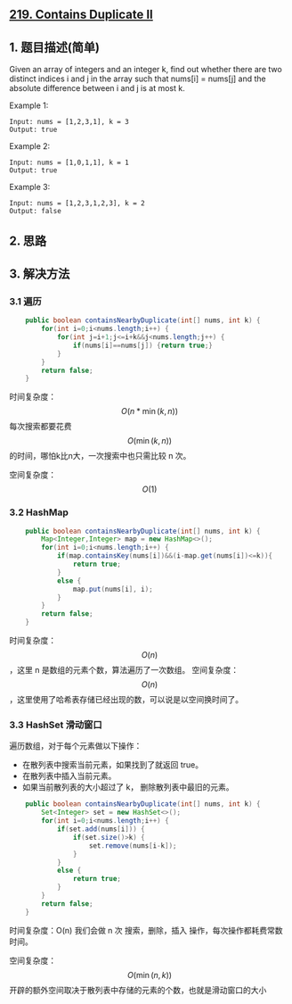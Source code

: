 ## [219. Contains Duplicate II](https://leetcode-cn.com/problems/contains-duplicate-ii/)

## 1. 题目描述(简单)

Given an array of integers and an integer k, find out whether there are two distinct indices i and j in the array such that nums[i] = nums[j] and the absolute difference between i and j is at most k.

Example 1:
```
Input: nums = [1,2,3,1], k = 3
Output: true
```
Example 2:
```
Input: nums = [1,0,1,1], k = 1
Output: true
```
Example 3:
```
Input: nums = [1,2,3,1,2,3], k = 2
Output: false
```
## 2. 思路

## 3. 解决方法

### 3.1 遍历


```java
    public boolean containsNearbyDuplicate(int[] nums, int k) {
        for(int i=0;i<nums.length;i++) {
            for(int j=i+1;j<=i+k&&j<nums.length;j++) {
                if(nums[i]==nums[j]) {return true;}
            }
        }
        return false;
    }
```
时间复杂度：$$O(n * \min(k,n))$$每次搜索都要花费$$ O(\min(k, n))$$ 的时间，哪怕k比n大，一次搜索中也只需比较 n 次。

空间复杂度：$$O(1)$$
### 3.2 HashMap


```java
    public boolean containsNearbyDuplicate(int[] nums, int k) {
        Map<Integer,Integer> map = new HashMap<>();
        for(int i=0;i<nums.length;i++) {
            if(map.containsKey(nums[i])&&(i-map.get(nums[i])<=k)){
                return true;
            }
            else {
                map.put(nums[i], i);
            }
        }
        return false;
    }
```
时间复杂度：$$O(n)$$，这里 n 是数组的元素个数，算法遍历了一次数组。
空间复杂度：$$O(n)$$，这里使用了哈希表存储已经出现的数，可以说是以空间换时间了。


### 3.3 HashSet 滑动窗口

遍历数组，对于每个元素做以下操作：
- 在散列表中搜索当前元素，如果找到了就返回 true。
- 在散列表中插入当前元素。
- 如果当前散列表的大小超过了 k， 删除散列表中最旧的元素。


```java
    public boolean containsNearbyDuplicate(int[] nums, int k) {
        Set<Integer> set = new HashSet<>();
        for(int i=0;i<nums.length;i++) {
            if(set.add(nums[i])) {
                if(set.size()>k) {
                    set.remove(nums[i-k]);
                }
            }
            else {
                return true;
            }
        }
        return false;
    }
```
时间复杂度：O(n) 我们会做 n 次 搜索，删除，插入 操作，每次操作都耗费常数时间。

空间复杂度：$$O(\min(n, k))$$ 开辟的额外空间取决于散列表中存储的元素的个数，也就是滑动窗口的大小 




